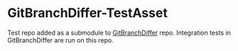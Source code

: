 # GitBranchDiffer-TestAsset
Test repo added as a submodule to [GitBranchDiffer](https://github.com/sajalverma17/GitBranchDiffer) repo. Integration tests in GitBranchDiffer are run on this repo.
